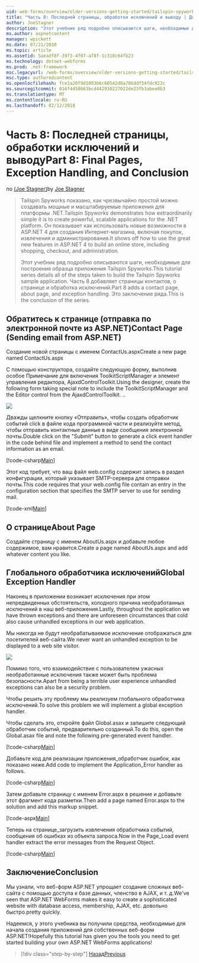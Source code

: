 ```yaml
---
uid: web-forms/overview/older-versions-getting-started/tailspin-spyworks/tailspin-spyworks-part-8
title: "Часть 8: Последней страницы, обработки исключений и выводу | Документы Microsoft"
author: JoeStagner
description: "Этот учебник ряд подробно описываются шаги, необходимые для построения образца приложения Tailspin Spyworks. Часть 8 добавляет страницы контактов, о странице и исключение..."
ms.author: aspnetcontent
manager: wpickett
ms.date: 07/21/2010
ms.topic: article
ms.assetid: 5aeadf8f-39f3-4f07-a78f-1c310c64fb23
ms.technology: dotnet-webforms
ms.prod: .net-framework
msc.legacyurl: /web-forms/overview/older-versions-getting-started/tailspin-spyworks/tailspin-spyworks-part-8
msc.type: authoredcontent
ms.openlocfilehash: fce1a20f9d1093b6c60542d8a786ddf54fdc922c
ms.sourcegitcommit: 016f4d58663bcd442930227022de23fb3abee0b3
ms.translationtype: MT
ms.contentlocale: ru-RU
ms.lasthandoff: 02/12/2018
---
```

<a name="part-8-final-pages-exception-handling-and-conclusion"></a><span data-ttu-id="a5632-104">Часть 8: Последней страницы, обработки исключений и выводу</span><span class="sxs-lookup"><span data-stu-id="a5632-104">Part 8: Final Pages, Exception Handling, and Conclusion</span></span>
====================
<span data-ttu-id="a5632-105">по [(Joe Stagner)](https://github.com/JoeStagner)</span><span class="sxs-lookup"><span data-stu-id="a5632-105">by [Joe Stagner](https://github.com/JoeStagner)</span></span>

> <span data-ttu-id="a5632-106">Tailspin Spyworks показано, как чрезвычайно простой можно создавать мощные и масштабируемые приложения для платформы .NET.</span><span class="sxs-lookup"><span data-stu-id="a5632-106">Tailspin Spyworks demonstrates how extraordinarily simple it is to create powerful, scalable applications for the .NET platform.</span></span> <span data-ttu-id="a5632-107">Он показывает как использовать новые возможности в ASP.NET 4 для создания Интернет-магазина, включая покупок, извлечения и администрирования.</span><span class="sxs-lookup"><span data-stu-id="a5632-107">It shows off how to use the great new features in ASP.NET 4 to build an online store, including shopping, checkout, and administration.</span></span>
> 
> <span data-ttu-id="a5632-108">Этот учебник ряд подробно описываются шаги, необходимые для построения образца приложения Tailspin Spyworks.</span><span class="sxs-lookup"><span data-stu-id="a5632-108">This tutorial series details all of the steps taken to build the Tailspin Spyworks sample application.</span></span> <span data-ttu-id="a5632-109">Часть 8 добавляет страницы контактов, о странице и обработка исключений.</span><span class="sxs-lookup"><span data-stu-id="a5632-109">Part 8 adds a contact page, about page, and exception handling.</span></span> <span data-ttu-id="a5632-110">Это заключение ряда.</span><span class="sxs-lookup"><span data-stu-id="a5632-110">This is the conclusion of the series.</span></span>


## <a id="_Toc260221680"></a><span data-ttu-id="a5632-111">Обратитесь к странице (отправка по электронной почте из ASP.NET)</span><span class="sxs-lookup"><span data-stu-id="a5632-111">Contact Page (Sending email from ASP.NET)</span></span>

<span data-ttu-id="a5632-112">Создание новой страницы с именем ContactUs.aspx</span><span class="sxs-lookup"><span data-stu-id="a5632-112">Create a new page named ContactUs.aspx</span></span>

<span data-ttu-id="a5632-113">С помощью конструктора, создайте следующую форму, выполнив особое Примечание для включения ToolkitScriptManager и элемент управления редактора, AjaxdControlToolkit.</span><span class="sxs-lookup"><span data-stu-id="a5632-113">Using the designer, create the following form taking special note to include the ToolkitScriptManager and the Editor control from the AjaxdControlToolkit.</span></span> <span data-ttu-id="a5632-114">.</span><span class="sxs-lookup"><span data-stu-id="a5632-114">.</span></span>

![](tailspin-spyworks-part-8/_static/image1.jpg)

<span data-ttu-id="a5632-115">Дважды щелкните кнопку «Отправить», чтобы создать обработчик событий click в файле кода программной части и реализуйте метод, чтобы отправить контактные данные в виде сообщения электронной почты.</span><span class="sxs-lookup"><span data-stu-id="a5632-115">Double click on the "Submit" button to generate a click event handler in the code behind file and implement a method to send the contact information as an email.</span></span>

[!code-csharp[Main](tailspin-spyworks-part-8/samples/sample1.cs)]

<span data-ttu-id="a5632-116">Этот код требует, что ваш файл web.config содержит запись в раздел конфигурации, который указывает SMTP-сервера для отправки почты.</span><span class="sxs-lookup"><span data-stu-id="a5632-116">This code requires that your web.config file contain an entry in the configuration section that specifies the SMTP server to use for sending mail.</span></span>

[!code-xml[Main](tailspin-spyworks-part-8/samples/sample2.xml)]

## <a id="_Toc260221681"></a><span data-ttu-id="a5632-117">О странице</span><span class="sxs-lookup"><span data-stu-id="a5632-117">About Page</span></span>

<span data-ttu-id="a5632-118">Создайте страницу с именем AboutUs.aspx и добавьте любое содержимое, вам нравится.</span><span class="sxs-lookup"><span data-stu-id="a5632-118">Create a page named AboutUs.aspx and add whatever content you like.</span></span>

## <a id="_Toc260221682"></a><span data-ttu-id="a5632-119">Глобального обработчика исключений</span><span class="sxs-lookup"><span data-stu-id="a5632-119">Global Exception Handler</span></span>

<span data-ttu-id="a5632-120">Наконец в приложении возникает исключения при этом непредвиденных обстоятельств, холодного причина необработанных исключений в наш веб-приложения.</span><span class="sxs-lookup"><span data-stu-id="a5632-120">Lastly, throughout the application we have thrown exceptions and there are unforeseen circumstances that cold also cause unhandled exceptions in our web application.</span></span>

<span data-ttu-id="a5632-121">Мы никогда не будут необрабатываемое исключение отображаться для посетителей веб-сайта.</span><span class="sxs-lookup"><span data-stu-id="a5632-121">We never want an unhandled exception to be displayed to a web site visitor.</span></span>

![](tailspin-spyworks-part-8/_static/image2.jpg)

<span data-ttu-id="a5632-122">Помимо того, что взаимодействие с пользователем ужасных необработанные исключения также может быть проблема безопасности.</span><span class="sxs-lookup"><span data-stu-id="a5632-122">Apart from being a terrible user experience unhandled exceptions can also be a security problem.</span></span>

<span data-ttu-id="a5632-123">Чтобы решить эту проблему мы реализуем глобального обработчика исключений.</span><span class="sxs-lookup"><span data-stu-id="a5632-123">To solve this problem we will implement a global exception handler.</span></span>

<span data-ttu-id="a5632-124">Чтобы сделать это, откройте файл Global.asax и запишите следующий обработчик событий, предварительно созданный.</span><span class="sxs-lookup"><span data-stu-id="a5632-124">To do this, open the Global.asax file and note the following pre-generated event handler.</span></span>

[!code-csharp[Main](tailspin-spyworks-part-8/samples/sample3.cs)]

<span data-ttu-id="a5632-125">Добавьте код для реализации приложения\_обработчик ошибок, как показано ниже.</span><span class="sxs-lookup"><span data-stu-id="a5632-125">Add code to implement the Application\_Error handler as follows.</span></span>

[!code-csharp[Main](tailspin-spyworks-part-8/samples/sample4.cs)]

<span data-ttu-id="a5632-126">Затем добавьте страницу с именем Error.aspx в решение и добавьте этот фрагмент кода разметки.</span><span class="sxs-lookup"><span data-stu-id="a5632-126">Then add a page named Error.aspx to the solution and add this markup snippet.</span></span>

[!code-aspx[Main](tailspin-spyworks-part-8/samples/sample5.aspx)]

<span data-ttu-id="a5632-127">Теперь на странице\_загрузить извлечения обработчика событий, сообщения об ошибках из объекта запроса.</span><span class="sxs-lookup"><span data-stu-id="a5632-127">Now in the Page\_Load event handler extract the error messages from the Request Object.</span></span>

[!code-csharp[Main](tailspin-spyworks-part-8/samples/sample6.cs)]

## <a id="_Toc260221683"></a><span data-ttu-id="a5632-128">Заключение</span><span class="sxs-lookup"><span data-stu-id="a5632-128">Conclusion</span></span>

<span data-ttu-id="a5632-129">Мы узнали, что веб-форм ASP.NET упрощает создание сложных веб-сайта с помощью доступа к базе данных, членство в AJAX, и т. д.</span><span class="sxs-lookup"><span data-stu-id="a5632-129">We've seen that ASP.NET WebForms makes it easy to create a sophisticated website with database access, membership, AJAX, etc.</span></span> <span data-ttu-id="a5632-130">довольно быстро.</span><span class="sxs-lookup"><span data-stu-id="a5632-130">pretty quickly.</span></span>

<span data-ttu-id="a5632-131">Надеемся, у этого учебника вы получили средства, необходимые для начала создания приложений для собственных веб-форм ASP.NET!</span><span class="sxs-lookup"><span data-stu-id="a5632-131">Hopefully this tutorial has given you the tools you need to get started building your own ASP.NET WebForms applications!</span></span>

>[!div class="step-by-step"]
[<span data-ttu-id="a5632-132">Назад</span><span class="sxs-lookup"><span data-stu-id="a5632-132">Previous</span></span>](tailspin-spyworks-part-7.md)
